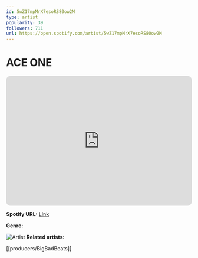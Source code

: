 ```yaml
---
id: 5wZ17mpMrX7esoRS80ow2M
type: artist
popularity: 39
followers: 711
url: https://open.spotify.com/artist/5wZ17mpMrX7esoRS80ow2M
---
```

# ACE ONE

<iframe style="border-radius:12px" src="https://open.spotify.com/embed/artist/5wZ17mpMrX7esoRS80ow2M" width="100%" height="352" frameBorder="0" allowfullscreen="" allow="autoplay; clipboard-write; encrypted-media; fullscreen; picture-in-picture" loading="lazy"></iframe>

**Spotify URL:** [Link](https://open.spotify.com/artist/5wZ17mpMrX7esoRS80ow2M)

**Genre:** 

![Artist](https://i.scdn.co/image/ab67616d0000b273053f31037066a51064d4321e)
**Related artists:**

[[producers/BigBadBeats]]
